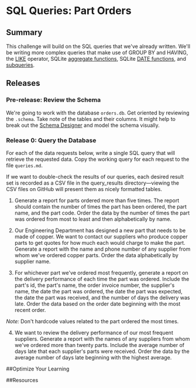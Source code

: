 # SQL Queries:  Part Orders

## Summary 
This challenge will build on the SQL queries that we've already written.  We'll be writing more complex queries that make use of GROUP BY and HAVING, the [LIKE][SQLite like operator] operator, SQLite [aggregate functions][sqlite aggregate functions], SQLite [DATE functions][sqlite date functions], and [subqueries][SQLite subqueries].


## Releases
### Pre-release:  Review the Schema
We're going to work with the database `orders.db`.  Get oriented by reviewing the `.schema`.  Take note of the tables and their columns.  It might help to break out the [Schema Designer][] and model the schema visually.


### Release 0:  Query the Database
For each of the data requests below, write a single SQL query that will retrieve the requested data. Copy the working query for each request to the file `queries.md`.

If we want to double-check the results of our queries, each desired result set is recorded as a CSV file in the query_results directory—viewing the CSV files on GitHub will present them as nicely formatted tables.


1. Generate a report for parts ordered more than five times. The report should contain the number of times the part has been ordered, the part name, and the part code.  Order the data by the number of times the part was ordered from most to least and then alphabetically by name.

2. Our Engineering Department has designed a new part that needs to be made of copper.  We want to contact our suppliers who produce copper parts to get quotes for how much each would charge to make the part.  Generate a report with the name and phone number of any supplier from whom we've ordered copper parts.  Order the data alphabetically by supplier name.

3. For whichever part we've ordered most frequently, generate a report on the delivery performance of each time the part was ordered.  Include the part's id, the part's name, the order invoice number, the supplier's name, the date the part was ordered, the date the part was expected, the date the part was received, and the number of days the delivery was late.  Order the data based on the order date beginning with the most recent order.

  *Note:* Don't hardcode values related to the part ordered the most times.
  
4. We want to review the delivery performance of our most frequent suppliers.  Generate a report with the names of any suppliers from whom we've ordered more than twenty parts.  Include the average number of days late that each supplier's parts were received.  Order the data by the average number of days late beginning with the highest average.
 

##Optimize Your Learning 

##Resources


[Schema Designer]: https://schemadesigner.devbootcamp.com
[SQLite aggregate functions]: https://www.sqlite.org/lang_aggfunc.html
[SQLite date functions]: https://www.sqlite.org/lang_datefunc.html
[SQLite like operator]: http://www.tutorialspoint.com/sqlite/sqlite_like_clause.htm
[SQLite subqueries]: http://www.techonthenet.com/sqlite/subqueries.php

